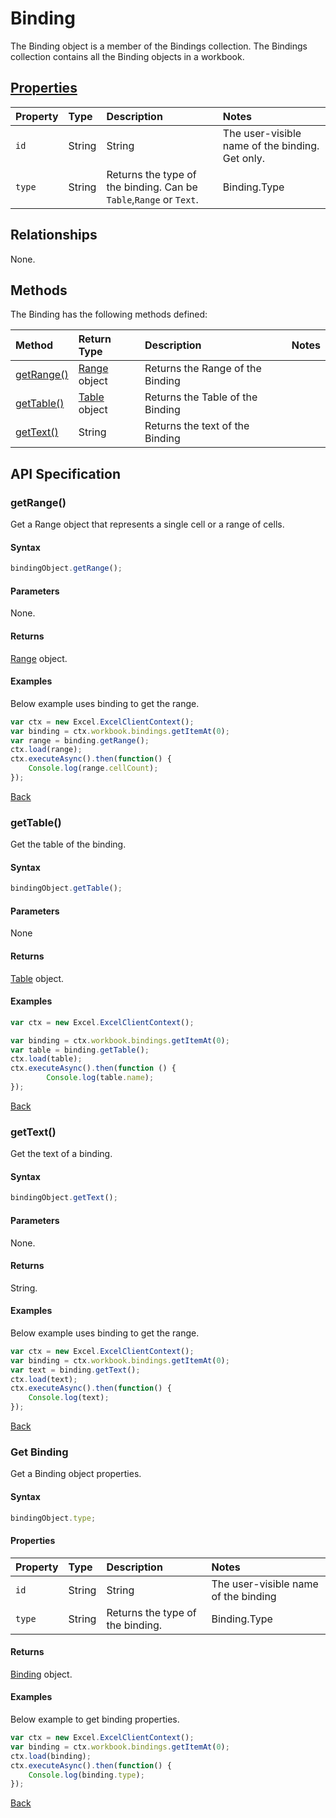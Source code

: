 # Binding
The Binding object is a member of the Bindings collection. The Bindings collection contains all the Binding objects in a workbook.

## [Properties](#get-binding)

| Property       | Type    |Description|Notes |
|:---------------|:--------|:----------|:-----|
|`id`   | String | String |The user-visible name of the binding. Get only.|Binding.Name    |       
|`type`| String |Returns the type of the binding. Can be `Table`,`Range` or `Text`. |Binding.Type|


## Relationships
None.    

## Methods
The Binding has the following methods defined:

| Method     | Return Type    |Description|Notes  |
|:-----------------|:--------|:----------|:------|
|[getRange()][getrange-link]| [Range](range.md) object |Returns the Range of the Binding| |
|[getTable()][gettable-link]| [Table](table.md) object |Returns the Table of the Binding| |  
|[getText()][gettext-link]| String |Returns the text of the Binding| |  

## API Specification 
### getRange()

Get a Range object that represents a single cell or a range of cells. 

#### Syntax

```js
bindingObject.getRange();
```
#### Parameters
None.

#### Returns

[Range](range.md) object.

#### Examples

Below example uses binding to get the range.

```js
var ctx = new Excel.ExcelClientContext();
var binding = ctx.workbook.bindings.getItemAt(0);
var range = binding.getRange();
ctx.load(range);
ctx.executeAsync().then(function() {
	Console.log(range.cellCount);
});
```

[Back](#methods)

### getTable()

Get the table of the binding. 

#### Syntax
```js
bindingObject.getTable();
```
#### Parameters

None

#### Returns

[Table](table.md) object.

#### Examples

```js
var ctx = new Excel.ExcelClientContext();

var binding = ctx.workbook.bindings.getItemAt(0);
var table = binding.getTable();
ctx.load(table);
ctx.executeAsync().then(function () {
		Console.log(table.name);
});
```
[Back](#methods)

### getText()

Get the text of a binding. 

#### Syntax

```js
bindingObject.getText();
```
#### Parameters
None.

#### Returns
String.

#### Examples

Below example uses binding to get the range.

```js
var ctx = new Excel.ExcelClientContext();
var binding = ctx.workbook.bindings.getItemAt(0);
var text = binding.getText();
ctx.load(text);
ctx.executeAsync().then(function() {
	Console.log(text);
});
```

[Back](#methods)

### Get Binding

Get a Binding object properties. 

#### Syntax

```js
bindingObject.type;
```
#### Properties
| Property       | Type    |Description|Notes |
|:---------------|:--------|:----------|:-----|
|`id`   | String | String |The user-visible name of the binding|Binding.Name    |       
|`type`| String |Returns the type of the binding. |Binding.Type|


#### Returns

[Binding](binding.md) object.

#### Examples

Below example to get binding properties.

```js
var ctx = new Excel.ExcelClientContext();
var binding = ctx.workbook.bindings.getItemAt(0);
ctx.load(binding);
ctx.executeAsync().then(function() {
	Console.log(binding.type);
});
```

[Back](#properties)




[getrange-link]: #getrange
[gettable-link]: #gettable
[gettext-link]: #gettext
